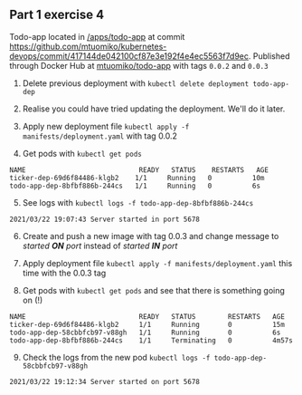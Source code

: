 ## Part 1 exercise 4

Todo-app located in [/apps/todo-app](https://github.com/mtuomiko/kubernetes-devops/tree/main/apps/todo-app) at commit https://github.com/mtuomiko/kubernetes-devops/commit/417144de042100cf87e3e192f4e4ec5563f7d9ec. Published through Docker Hub at [mtuomiko/todo-app](https://hub.docker.com/r/mtuomiko/todo-app) with tags `0.0.2` and `0.0.3`

1. Delete previous deployment with `kubectl delete deployment todo-app-dep`

2. Realise you could have tried updating the deployment. We'll do it later.

3. Apply new deployment file `kubectl apply -f manifests/deployment.yaml` with tag 0.0.2

4. Get pods with `kubectl get pods`

```
NAME                            READY   STATUS    RESTARTS   AGE
ticker-dep-69d6f84486-klgb2    1/1     Running   0          10m
todo-app-dep-8bfbf886b-244cs   1/1     Running   0          6s
```

5. See logs with `kubectl logs -f todo-app-dep-8bfbf886b-244cs`

```
2021/03/22 19:07:43 Server started in port 5678
```

6. Create and push a new image with tag 0.0.3 and change message to *started **ON** port* instead of *started **IN** port*

7. Apply deployment file `kubectl apply -f manifests/deployment.yaml` this time with the 0.0.3 tag

8. Get pods with `kubectl get pods` and see that there is something going on (!)

```
NAME                            READY   STATUS        RESTARTS   AGE
ticker-dep-69d6f84486-klgb2     1/1     Running       0          15m
todo-app-dep-58cbbfcb97-v88gh   1/1     Running       0          6s
todo-app-dep-8bfbf886b-244cs    1/1     Terminating   0          4m57s
```

9. Check the logs from the new pod `kubectl logs -f todo-app-dep-58cbbfcb97-v88gh`

```
2021/03/22 19:12:34 Server started on port 5678
```
